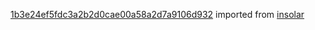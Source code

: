 [1b3e24ef5fdc3a2b2d0cae00a58a2d7a9106d932](https://github.com/insolar/insolar/commit/1b3e24ef5fdc3a2b2d0cae00a58a2d7a9106d932) imported from [insolar](https://github.com/insolar/insolar)
